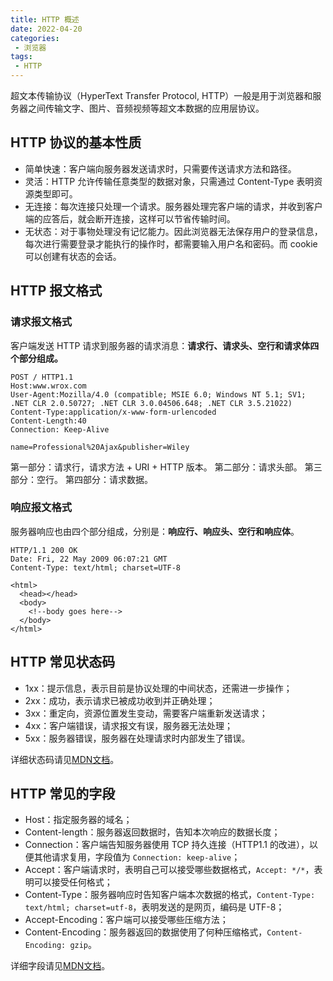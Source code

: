 ```yaml
---
title: HTTP 概述
date: 2022-04-20
categories:
 - 浏览器
tags:
 - HTTP
---
```


超文本传输协议（HyperText Transfer Protocol, HTTP）一般是用于浏览器和服务器之间传输文字、图片、音频视频等超文本数据的应用层协议。

## HTTP 协议的基本性质

* 简单快速：客户端向服务器发送请求时，只需要传送请求方法和路径。
* 灵活：HTTP 允许传输任意类型的数据对象，只需通过 Content-Type 表明资源类型即可。
* 无连接：每次连接只处理一个请求。服务器处理完客户端的请求，并收到客户端的应答后，就会断开连接，这样可以节省传输时间。
* 无状态：对于事物处理没有记忆能力。因此浏览器无法保存用户的登录信息，每次进行需要登录才能执行的操作时，都需要输入用户名和密码。而 cookie 可以创建有状态的会话。

## HTTP 报文格式

### 请求报文格式

客户端发送 HTTP 请求到服务器的请求消息：**请求行、请求头、空行和请求体四个部分组成。**

```
POST / HTTP1.1
Host:www.wrox.com
User-Agent:Mozilla/4.0 (compatible; MSIE 6.0; Windows NT 5.1; SV1; .NET CLR 2.0.50727; .NET CLR 3.0.04506.648; .NET CLR 3.5.21022)
Content-Type:application/x-www-form-urlencoded
Content-Length:40
Connection: Keep-Alive

name=Professional%20Ajax&publisher=Wiley
```

第一部分：请求行，请求方法 + URI + HTTP 版本。
第二部分：请求头部。
第三部分：空行。
第四部分：请求数据。

### 响应报文格式

服务器响应也由四个部分组成，分别是：**响应行、响应头、空行和响应体**。

```
HTTP/1.1 200 OK
Date: Fri, 22 May 2009 06:07:21 GMT
Content-Type: text/html; charset=UTF-8

<html>
  <head></head>
  <body>
    <!--body goes here-->
  </body>
</html>
```

## HTTP 常见状态码

* 1xx：提示信息，表示目前是协议处理的中间状态，还需进一步操作；
* 2xx：成功，表示请求已被成功收到并正确处理；
* 3xx：重定向，资源位置发生变动，需要客户端重新发送请求；
* 4xx：客户端错误，请求报文有误，服务器无法处理；
* 5xx：服务器错误，服务器在处理请求时内部发生了错误。

详细状态码请见[MDN文档](https://developer.mozilla.org/zh-CN/docs/Web/HTTP/Status)。

## HTTP 常见的字段

* Host：指定服务器的域名；
* Content-length：服务器返回数据时，告知本次响应的数据长度；
* Connection：客户端告知服务器使用 TCP 持久连接（HTTP1.1 的改进），以便其他请求复用，字段值为 `Connection: keep-alive`；
* Accept：客户端请求时，表明自己可以接受哪些数据格式，`Accept: */*`，表明可以接受任何格式；
* Content-Type：服务器响应时告知客户端本次数据的格式，`Content-Type: text/html; charset=utf-8`，表明发送的是网页，编码是 UTF-8；
* Accept-Encoding：客户端可以接受哪些压缩方法；
* Content-Encoding：服务器返回的数据使用了何种压缩格式，`Content-Encoding: gzip`。

详细字段请见[MDN文档](https://developer.mozilla.org/zh-CN/docs/Web/HTTP/Headers)。